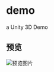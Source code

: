 # demo
a Unity 3D Demo
## 预览

![预览图片](https://github.com/hzh-Neo/U3D-Pro1/blob/main/20240701124229677484.gif)
